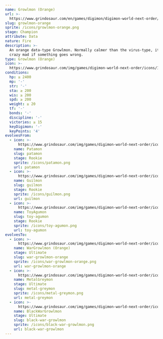 ```yaml
---
name: Growlmon (Orange)
url: >-
  https://www.grindosaur.com/en/games/digimon/digimon-world-next-order/digimon/100-growlmon-orange
slug: growlmon-orange
sprite: /icons/growlmon-orange.png
stage: Champion
attribute: Data
nature: Fire
description: >-
  An orange data-type Growlmon. Normally calmer than the virus-type, it will get
  crazy mad if something goes wrong.
type: Growlmon (Orange)
icon: >-
  https://www.grindosaur.com/img/games/digimon-world-next-order/icons/100-growlmon-orange-icon.png
conditions:
  hp: ≥ 2400
  mp: '-'
  str: '-'
  sta: ≥ 200
  wis: ≥ 200
  spd: ≥ 200
  weight: ≥ 20
  tf: '-'
  bonds: '-'
  discipline: '-'
  victories: ≥ 15
  keyDigimon: '-'
  keyPoints: '4'
evolvesFrom:
  - icon: >-
      https://www.grindosaur.com/img/games/digimon-world-next-order/icons/26-patamon-icon-small.png
    name: Patamon
    slug: patamon
    stage: Rookie
    sprite: /icons/patamon.png
    url: patamon
  - icon: >-
      https://www.grindosaur.com/img/games/digimon-world-next-order/icons/33-guilmon-icon-small.png
    name: Guilmon
    slug: guilmon
    stage: Rookie
    sprite: /icons/guilmon.png
    url: guilmon
  - icon: >-
      https://www.grindosaur.com/img/games/digimon-world-next-order/icons/41-toyagumon-icon-small.png
    name: ToyAgumon
    slug: toy-agumon
    stage: Rookie
    sprite: /icons/toy-agumon.png
    url: toy-agumon
evolvesTo:
  - icon: >-
      https://www.grindosaur.com/img/games/digimon-world-next-order/icons/146-wargrowlmon-orange-icon-small.png
    name: WarGrowlmon (Orange)
    stage: Ultimate
    slug: war-growlmon-orange
    sprite: /icons/war-growlmon-orange.png
    url: war-growlmon-orange
  - icon: >-
      https://www.grindosaur.com/img/games/digimon-world-next-order/icons/112-metalgreymon-icon-small.png
    name: MetalGreymon
    stage: Ultimate
    slug: metal-greymon
    sprite: /icons/metal-greymon.png
    url: metal-greymon
  - icon: >-
      https://www.grindosaur.com/img/games/digimon-world-next-order/icons/147-blackwargrowlmon-icon-small.png
    name: BlackWarGrowlmon
    stage: Ultimate
    slug: black-war-growlmon
    sprite: /icons/black-war-growlmon.png
    url: black-war-growlmon
---
```


